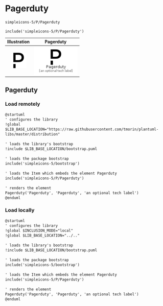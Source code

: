 # Pagerduty


```text
simpleicons-5/P/Pagerduty
```

```text
include('simpleicons-5/P/Pagerduty')
```



| Illustration | Pagerduty |
| :---: | :---: |
| ![illustration for Illustration](../../simpleicons-5/P/Pagerduty.png) | ![illustration for Pagerduty](../../simpleicons-5/P/Pagerduty.Local.png) |




## Pagerduty

### Load remotely
```plantuml
@startuml
' configures the library
!global $LIB_BASE_LOCATION="https://raw.githubusercontent.com/tmorin/plantuml-libs/master/distribution"

' loads the library's bootstrap
!include $LIB_BASE_LOCATION/bootstrap.puml

' loads the package bootstrap
include('simpleicons-5/bootstrap')

' loads the Item which embeds the element Pagerduty
include('simpleicons-5/P/Pagerduty')

' renders the element
Pagerduty('Pagerduty', 'Pagerduty', 'an optional tech label')
@enduml
```

### Load locally
```plantuml
@startuml
' configures the library
!global $INCLUSION_MODE="local"
!global $LIB_BASE_LOCATION="../.."

' loads the library's bootstrap
!include $LIB_BASE_LOCATION/bootstrap.puml

' loads the package bootstrap
include('simpleicons-5/bootstrap')

' loads the Item which embeds the element Pagerduty
include('simpleicons-5/P/Pagerduty')

' renders the element
Pagerduty('Pagerduty', 'Pagerduty', 'an optional tech label')
@enduml
```

